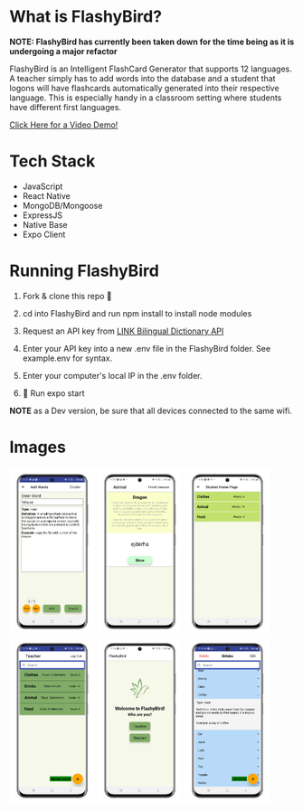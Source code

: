 # What is FlashyBird?

**NOTE: FlashyBird has currently been taken down for the time being as it is undergoing a major refactor**

FlashyBird is an Intelligent FlashCard Generator that supports 12 languages. A teacher simply has to add words into the database and a student that logons will have flashcards automatically generated into their respective language. This is especially handy in a classroom setting where students have different first languages.

[Click Here for a Video Demo!](https://www.youtube.com/watch?v=mBZrJp0nANQ)


# Tech Stack

 - JavaScript
 - React Native
 - MongoDB/Mongoose
 - ExpressJS
 - Native Base
 - Expo Client
 
# Running FlashyBird

1. Fork & clone this repo 🍴

2. cd into FlashyBird and run npm install to install node modules

3. Request an API key from [LINK Bilingual Dictionary API](https://rapidapi.com/fesnt/api/link-bilingual-dictionary)

4. Enter your  API key into a new .env file in the FlashyBird folder. See example.env for syntax.

5. Enter your computer's local IP in the .env folder. 

5. 🚀 Run expo start

**NOTE** as a Dev version, be sure that all devices connected to the same wifi.

# Images

 <img src="./addwords.png" width="30%"></img> <img src="./flashcard.png" width="30%"></img> <img src="./studenthome.png" width="30%"></img> <img src="./teacherhome.png" width="30%"></img> <img src="./welcomepage.png" width="30%"></img> <img src="./words.png" width="30%"></img> 

